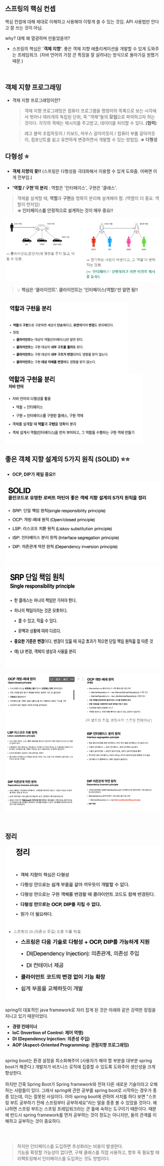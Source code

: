 ## 스프링의 핵심 컨셉

핵심 컨셉에 대해 제대로 이해하고 사용해야 이렇게 쓸 수 있는 것임. API 사용법만 안다고 잘 쓰는 것이 아님.

why? 대체 왜 열광하며 만들었을까?

- 스프링의 핵심은 '**객체 지향**'. 좋은 객체 지향 애플리케이션을 개발할 수 있게 도와주는 프레임워크. (자바 언어의 가장 큰 특징을 잘 살려내는 방식으로 돌아가길 원했기 때문.)

<br>

## 객체 지향 프로그래밍

- 객체 지향 프로그래밍이란?

  > 객체 지향 프로그래밍은 컴퓨터 프로그램을 명령어의 목록으로 보는 시각에서 벗어나 여러개의 독립된 단위, 즉 "객체"들의 **모임**으로 파악하고자 하는 것이다. 각각의 객체는 메시지를 주고받고, 데이터를 처리할 수 있다. **(협력)**

  > 레고 블럭 조립하듯이 / 키보드, 마우스 갈아끼듯이 / 컴퓨터 부품 갈아끼듯이, 컴포넌트를 쉽고 유연하게 변경하면서 개발할 수 있는 방법임. **⇒ 다형성**

## 다형성 ⭐

- **객체 지향의 꽃!!** (스프링은 다형성을 극대화해서 이용할 수 있게 도와줌. 어쩌면 이게 전부임.)

- **'역할 / 구현'의 분리** : 역할은 '인터페이스', 구현은 '클래스'.

> 객체를 설계할 때, **역할**과 **구현**을 명확히 분리해 설계해야 함. (역할이 더 중요. 역할이 먼저임) <br> **⇒ 인터페이스를 안정적으로 설계하는 것이 매우 중요!!**

![1](imgs/1.png)

> 💡 **핵심은 '클라이언트'. 클라이언트는 '인터페이스(역할)'만 알면 됨!!**

<br>

<img src="imgs/역할구현분리.png" width="400px" height="230px" />
<img src="imgs/역할구현분리2.png" width="450px" height="230px" />

<br>

## 좋은 객체 지향 설계의 5가지 원칙 (SOLID) ⭐⭐

- **OCP, DIP가 제일 중요!!**

![SOLID](imgs/SOLID.png)

<img src="imgs/SRP.png" width="600" height="330">

![SOLID각각](imgs/SOLID각각.png)

<br>

## 정리

![SOLID정리](imgs/SOLID정리.png)

spring이 대표적인 java framework로 자리 잡게 된 것은 아래와 같은 강력한 장점을 지니고 있기 때문이었다.

- **경량 컨테이너**
- **IoC (Invertion of Control: 제어 역행)**
- **DI (Dependency Injection: 의존성 주입)**
- **AOP (Aspect-Oriented Programming: 관점지향 프로그래밍)**

<br>
spring boot는 환경 설정을 최소화해주어 (사용자가 해야 할 부분을 대부분 spring boot가 해준다.) 개발자가 비즈니스 로직에 집중할 수 있도록 도와주어 생산성을 크게 향상한다.
<br><br>
하지만 간혹 Spring Boot가 Spring framework와 전혀 다른 새로운 기술이라고 오해하는 사람들이 있다. 그래서 spring에 관한 공부를 spring boot로 시작하는 경우가 종종 있는데, 이는 잘못된 사실이다. 아마 spring boot에 관하여 서치를 하다 보면 "스프링 부트 공부하기 전에 스프링부터 공부하세요"라는 말을 종종 볼 수 있었을 것이다. 왜냐하면 스프링 부트는 스프링 프레임워크라는 큰 틀에 속하는 도구이기 때문이다. 때문에 반드시 spring framework를 먼저 공부하는 것이 정도는 아니지만, 둘의 관계를 이해하고 공부하는 것이 중요하다.

<br><br>

> 하지만 인터페이스를 도입하면 추상화라는 비용이 발생한다. <br> 기능을 확장할 가능성이 없다면, 구체 클래스를 직접 사용하고, 향후 꼭 필요할 때 리팩토링해서 인터페이스를 도입하는 것도 방법이다.
